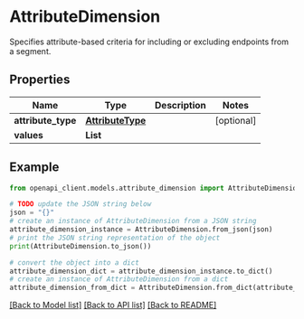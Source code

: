 # AttributeDimension

Specifies attribute-based criteria for including or excluding endpoints from a segment.

## Properties

Name | Type | Description | Notes
------------ | ------------- | ------------- | -------------
**attribute_type** | [**AttributeType**](AttributeType.md) |  | [optional] 
**values** | **List** |  | 

## Example

```python
from openapi_client.models.attribute_dimension import AttributeDimension

# TODO update the JSON string below
json = "{}"
# create an instance of AttributeDimension from a JSON string
attribute_dimension_instance = AttributeDimension.from_json(json)
# print the JSON string representation of the object
print(AttributeDimension.to_json())

# convert the object into a dict
attribute_dimension_dict = attribute_dimension_instance.to_dict()
# create an instance of AttributeDimension from a dict
attribute_dimension_from_dict = AttributeDimension.from_dict(attribute_dimension_dict)
```
[[Back to Model list]](../README.md#documentation-for-models) [[Back to API list]](../README.md#documentation-for-api-endpoints) [[Back to README]](../README.md)


